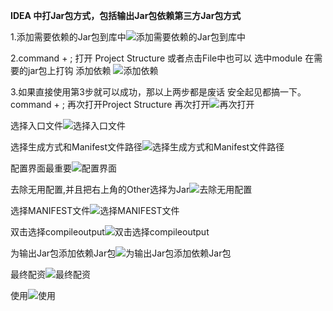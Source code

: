 **IDEA 中打Jar包方式，包括输出Jar包依赖第三方Jar包方式**

1.添加需要依赖的Jar包到库中![添加需要依赖的Jar包到库中](https://github.com/Darksiderlyd/PgnTool/raw/master/image/addlibrary.png)

2.command + ; 打开 Project Structure 或者点击File中也可以 选中module 在需要的jar包上打钩 添加依赖
![添加依赖](https://github.com/Darksiderlyd/PgnTool/raw/master/image/添加依赖.png)

3.如果直接使用第3步就可以成功，那以上两步都是废话 安全起见都搞一下。
command + ; 再次打开Project Structure
再次打开![再次打开](https://github.com/Darksiderlyd/PgnTool/raw/master/image/再次ProjectStructure.png)

选择入口文件![选择入口文件](https://github.com/Darksiderlyd/PgnTool/raw/master/image/选择入口文件.png)

选择生成方式和Manifest文件路径![选择生成方式和Manifest文件路径](https://github.com/Darksiderlyd/PgnTool/raw/master/image/选择生成方式和Manifest文件路径.png)

配置界面最重要![配置界面](https://github.com/Darksiderlyd/PgnTool/raw/master/image/配置界面.png)

去除无用配置,并且把右上角的Other选择为Jar![去除无用配置](https://github.com/Darksiderlyd/PgnTool/raw/master/image/去除无用配置.png)

选择MANIFEST文件![选择MANIFEST文件](https://github.com/Darksiderlyd/PgnTool/raw/master/image/选择MANIFEST文件.png)

双击选择compileoutput![双击选择compileoutput](https://github.com/Darksiderlyd/PgnTool/raw/master/image/双击选择compileoutput.png)

为输出Jar包添加依赖Jar包![为输出Jar包添加依赖Jar包](https://github.com/Darksiderlyd/PgnTool/raw/master/image/为输出Jar包添加依赖Jar包.png)

最终配资![最终配资](https://github.com/Darksiderlyd/PgnTool/raw/master/image/最终配资.png)

使用![使用](https://github.com/Darksiderlyd/PgnTool/raw/master/image/使用.png)


